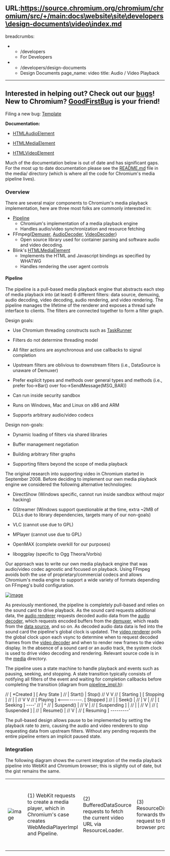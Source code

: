 URL:https://source.chromium.org/chromium/chromium/src/+/main:docs\website\site\developers\design-documents\video\index.md
---
breadcrumbs:
- - /developers
  - For Developers
- - /developers/design-documents
  - Design Documents
page_name: video
title: Audio / Video Playback
---

## Interested in helping out? Check out our [bugs](https://bugs.chromium.org/p/chromium/issues/list?q=component%3AInternals%3EMedia)! New to Chromium? [GoodFirstBug](https://bugs.chromium.org/p/chromium/issues/list?can=2&q=component%3AInternals%3EMedia+Hotlist%3DGoodFirstBug) is your friend!

Filing a new bug:
[Template](https://bugs.chromium.org/p/chromium/issues/entry?template=Audio/Video%20Issue)

**Documentation:**

- [HTMLAudioElement](https://html.spec.whatwg.org/#htmlaudioelement)

- [HTMLMediaElement](https://html.spec.whatwg.org/#htmlmediaelement)

- [HTMLVideoElement](https://html.spec.whatwg.org/#htmlvideoelement)

Much of the documentation below is out of date and has significant gaps. For the
most up to date documentation please see the
[README.md](https://chromium.googlesource.com/chromium/src/+/HEAD/media/README.md)
file in the media/ directory (which is where all the code for Chromium's media
pipeline lives).

### Overview

There are several major components to Chromium's media playback implementation,
here are three most folks are commonly interested in:

*   [Pipeline](https://cs.chromium.org/chromium/src/media/base/pipeline.h)
    *   Chromium's implementation of a media playback engine
    *   Handles audio/video synchronization and resource fetching
*   FFmpeg{[Demuxer](https://cs.chromium.org/chromium/src/media/filters/ffmpeg_demuxer.h),
            [AudioDecoder](https://cs.chromium.org/chromium/src/media/filters/ffmpeg_audio_decoder.h),
            [VideoDecoder](https://cs.chromium.org/chromium/src/media/filters/ffmpeg_video_decoder.h)}
    *   Open source library used for container parsing and software
                audio and video decoding.
*   Blink's
            [HTMLMediaElement](https://cs.chromium.org/chromium/src/third_party/WebKit/Source/core/html/media/HTMLMediaElement.h)
    *   Implements the HTML and Javascript bindings as specified by
                WHATWG
    *   Handles rendering the user agent controls

#### Pipeline

The pipeline is a pull-based media playback engine that abstracts each step of
media playback into (at least) 6 different filters: data source, demuxing, audio
decoding, video decoding, audio rendering, and video rendering. The pipeline
manages the lifetime of the renderer and exposes a thread safe interface to
clients. The filters are connected together to form a filter graph.

Design goals:

- Use Chromium threading constructs such as
[TaskRunner](https://cs.chromium.org/chromium/src/base/task_runner.h)

- Filters do not determine threading model

- All filter actions are asynchronous and use callbacks to signal completion

- Upstream filters are oblivious to downstream filters (i.e., DataSource is
unaware of Demuxer)

- Prefer explicit types and methods over general types and methods (i.e., prefer
foo-&gt;Bar() over foo-&gt;SendMessage(MSG_BAR))

- Can run inside security sandbox

- Runs on Windows, Mac and Linux on x86 and ARM

- Supports arbitrary audio/video codecs

Design non-goals:

- Dynamic loading of filters via shared libraries

- Buffer management negotiation

- Building arbitrary filter graphs

- Supporting filters beyond the scope of media playback

The original research into supporting video in Chromium started in September
2008. Before deciding to implement our own media playback engine we considered
the following alternative technologies:

- DirectShow (Windows specific, cannot run inside sandbox without major hacking)

- GStreamer (Windows support questionable at the time, extra ~2MB of DLLs due to
library dependencies, targets many of our non-goals)

- VLC (cannot use due to GPL)

- MPlayer (cannot use due to GPL)

- OpenMAX (complete overkill for our purposes)

- liboggplay (specific to Ogg Theora/Vorbis)

Our approach was to write our own media playback engine that was audio/video
codec agnostic and focused on playback. Using FFmpeg avoids both the use of
proprietary/commercial codecs and allows Chromium's media engine to support a
wide variety of formats depending on FFmpeg's build configuration.

[<img alt="image"
src="/developers/design-documents/video/video_stack_arch.png">](/developers/design-documents/video/video_stack_arch.png)

As previously mentioned, the pipeline is completely pull-based and relies on the
sound card to drive playback. As the sound card requests additional data, the
[audio
renderer](https://cs.chromium.org/chromium/src/media/base/audio_renderer.h)
requests decoded audio data from the [audio
decoder](https://cs.chromium.org/chromium/src/media/base/audio_decoder.h), which
requests encoded buffers from the
[demuxer](https://cs.chromium.org/chromium/src/media/base/demuxer.h), which
reads from the [data
source](https://cs.chromium.org/chromium/src/media/base/data_source.h), and so
on. As decoded audio data data is fed into the sound card the pipeline's global
clock is updated. The [video
renderer](https://cs.chromium.org/chromium/src/media/base/video_renderer.h)
polls the global clock upon each vsync to determine when to request decoded
frames from the [video
decoder](https://cs.chromium.org/chromium/src/media/base/video_decoder.h) and
when to render new frames to the video display. In the absence of a sound card
or an audio track, the system clock is used to drive video decoding and
rendering. Relevant source code is in the
[media](https://cs.chromium.org/chromium/src/media/) directory.

The pipeline uses a state machine to handle playback and events such as pausing,
seeking, and stopping. A state transition typically consists of notifying all
filters of the event and waiting for completion callbacks before completing the
transition (diagram from
[pipeline_impl.h](https://cs.chromium.org/chromium/src/media/base/pipeline_impl.h)):

// \[ \*Created \] \[ Any State \] // | Start() | Stop() // V V // \[ Starting
\] \[ Stopping \] // | | // V V // \[ Playing \] &lt;---------. \[ Stopped \] //
| | Seek() | // | V | // | \[ Seeking \] ----' // | ^ // | Suspend() | // V | //
\[ Suspending \] | // | | // V | // \[ Suspended \] | // | Resume() | // V | //
\[ Resuming \] ---------'

The pull-based design allows pause to be implemented by setting the playback
rate to zero, causing the audio and video renderers to stop requesting data from
upstream filters. Without any pending requests the entire pipeline enters an
implicit paused state.

### Integration

The following diagram shows the current integration of the media playback
pipeline into WebKit and Chromium browser; this is slightly out of date, but the
gist remains the same.

<table>
<tr>
<td> <img alt="image" src="/developers/design-documents/video/video_stack_chrome.png"> </td>
<td> (1) WebKit requests to create a media player, which in Chromium's case creates WebMediaPlayerImpl and Pipeline.</td>
<td> (2) BufferedDataSource requests to fetch the current video URL via ResourceLoader.</td>
<td> (3) ResourceDispatcher forwards the request to the browser process.</td>
<td> (4) A URLRequest is created for the request, which may already have cached data present in HttpCache. Data is sent back to BufferedDataSource as it becomes available.</td>
<td> (5) FFmpeg demuxes and decodes audio/video data.</td>
<td> (6) Due to sandboxing, AudioRendererImpl cannot open an audio device directly and requests the browser to open the device on its behalf.</td>
<td> (7) The browser opens a new audio device and forwards audio callbacks to the corresponding render process.</td>
<td> (8) Invalidates are sent to WebKit as new frames are available.</td>
</tr>
</table>
